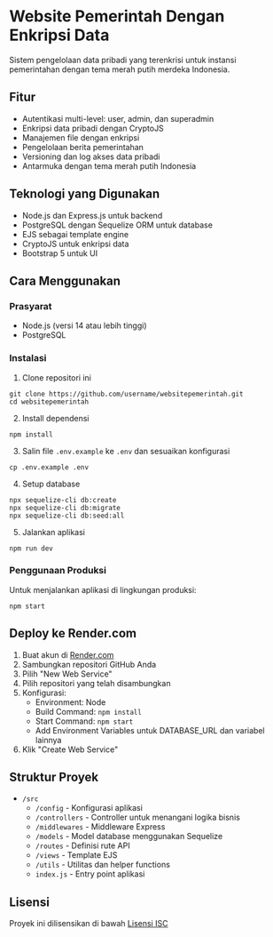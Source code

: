 # Website Pemerintah Dengan Enkripsi Data

Sistem pengelolaan data pribadi yang terenkrisi untuk instansi pemerintahan dengan tema merah putih merdeka Indonesia.

## Fitur

- Autentikasi multi-level: user, admin, dan superadmin
- Enkripsi data pribadi dengan CryptoJS
- Manajemen file dengan enkripsi
- Pengelolaan berita pemerintahan
- Versioning dan log akses data pribadi
- Antarmuka dengan tema merah putih Indonesia

## Teknologi yang Digunakan

- Node.js dan Express.js untuk backend
- PostgreSQL dengan Sequelize ORM untuk database
- EJS sebagai template engine
- CryptoJS untuk enkripsi data
- Bootstrap 5 untuk UI

## Cara Menggunakan

### Prasyarat
- Node.js (versi 14 atau lebih tinggi)
- PostgreSQL

### Instalasi

1. Clone repositori ini
```
git clone https://github.com/username/websitepemerintah.git
cd websitepemerintah
```

2. Install dependensi
```
npm install
```

3. Salin file `.env.example` ke `.env` dan sesuaikan konfigurasi
```
cp .env.example .env
```

4. Setup database
```
npx sequelize-cli db:create
npx sequelize-cli db:migrate
npx sequelize-cli db:seed:all
```

5. Jalankan aplikasi
```
npm run dev
```

### Penggunaan Produksi

Untuk menjalankan aplikasi di lingkungan produksi:

```
npm start
```

## Deploy ke Render.com

1. Buat akun di [Render.com](https://render.com)
2. Sambungkan repositori GitHub Anda
3. Pilih "New Web Service"
4. Pilih repositori yang telah disambungkan
5. Konfigurasi:
   - Environment: Node
   - Build Command: `npm install`
   - Start Command: `npm start`
   - Add Environment Variables untuk DATABASE_URL dan variabel lainnya
6. Klik "Create Web Service"

## Struktur Proyek

- `/src`
  - `/config` - Konfigurasi aplikasi
  - `/controllers` - Controller untuk menangani logika bisnis
  - `/middlewares` - Middleware Express
  - `/models` - Model database menggunakan Sequelize
  - `/routes` - Definisi rute API
  - `/views` - Template EJS
  - `/utils` - Utilitas dan helper functions
  - `index.js` - Entry point aplikasi

## Lisensi

Proyek ini dilisensikan di bawah [Lisensi ISC](LICENSE)

